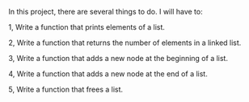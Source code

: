 In this project, there are several things to do. I will have to:

1, Write a function that prints elements of a list.

2, Write a function that returns the number of elements in a linked list.

3, Write a function that adds a new node at the beginning of a list.

4, Write a function that adds a new node at the end of a list.

5, Write a function that frees a list.

